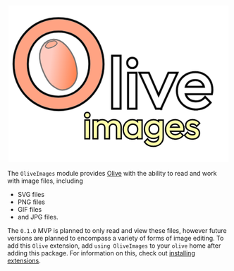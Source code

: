 <div align="center">
<img src="https://github.com/ChifiSource/image_dump/blob/main/olive/oliveimages.png" /img>
</div>

The `OliveImages` module provides [Olive](https://github.com/ChifiSource/Olive.jl) with the ability to read and work with image files, including
- SVG files
- PNG files
- GIF files
- and JPG files.

The `0.1.0` MVP is planned to only read and view these files, however future versions are planned to encompass a variety of forms of image editing. 
To add this `Olive` extension, add `using OliveImages` to your `olive` home after adding this package. For information on this, check out [installing extensions](https://github.com/ChifiSource/Olive.jl#installing-extensions).
